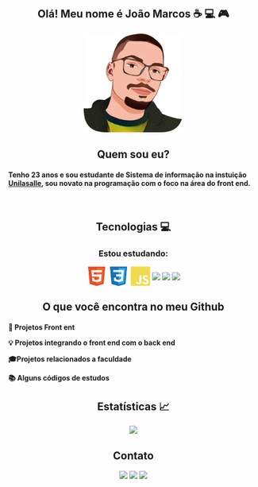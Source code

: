 <div align ="center">
 
## Olá! Meu nome é João Marcos :coffee: :computer: :video_game:

<img src="images/salomao27.png" height="200px">

<h2>Quem sou eu?</h2> 
</div>
 <h4>Tenho 23 anos e sou estudante de Sistema de informação na instuição <a href="https://www.unilasalle.edu.br/rj">Unilasalle</a>, sou novato na programação com o foco na área do front end.</h4><br>
 
<div align ="center">
 
## Tecnologias :computer: 


### Estou estudando:
 </div>
<div align ="center">
  <img align="center" alt="joao-HTML" height="40px" src="https://raw.githubusercontent.com/devicons/devicon/master/icons/html5/html5-original.svg">
  <img align="center" alt="joao-CSS" height="40px"src="https://raw.githubusercontent.com/devicons/devicon/master/icons/css3/css3-original.svg">
  <img align="center" alt="joao-Js" height="40px" src="https://raw.githubusercontent.com/devicons/devicon/master/icons/javascript/javascript-plain.svg">
  <img align="center" height="40px" src="https://cdn.jsdelivr.net/gh/devicons/devicon/icons/react/react-original.svg" >  
  <img align="center" height="40px" src="https://cdn.jsdelivr.net/gh/devicons/devicon/icons/github/github-original.svg" >
  <img align="center" height="40px"src="https://cdn.jsdelivr.net/gh/devicons/devicon/icons/git/git-original.svg" >
</div>

<div align ="center">
 
## O que você encontra no meu Github
</div>
<h4>
 
:floppy_disk: Projetos Front ent
 
:bulb: Projetos integrando o front end com o back end
 
:mortar_board:Projetos relacionados a faculdade
 
:books: Alguns códigos de estudos
</h4>
<div align="center">
 
## Estatísticas :chart_with_upwards_trend:

  <img height="100em" src="https://github-readme-stats.vercel.app/api/top-langs/?username=salomao27&layout=compact&langs_count=7&theme=onedark"/>
</div>

<div align="center">
 
## Contato
  
  <a href="https://instagram.com/juaomarcs" target="_blank"><img src="https://img.shields.io/badge/-Instagram-%23E4405F?style=for-the-badge&logo=instagram&logoColor=white" target="_blank"></a>
<a href = "mailto:joaomarcossal27@gmail.com"><img src="https://img.shields.io/badge/-Gmail-%23333?style=for-the-badge&logo=gmail&logoColor=white" target="_blank"></a>
  <a href="https://www.linkedin.com/in/salomao27" target="_blank"><img src="https://img.shields.io/badge/-LinkedIn-%230077B5?style=for-the-badge&logo=linkedin&logoColor=white" target="_blank"></a> 

</div>

